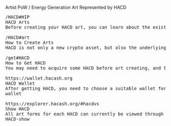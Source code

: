 Artist
PoW / Energy Generation Art Represented by HACD



<pre class="nav">
/HACD#HIP
HACD Arts
Before creating your HACD art, you can learn about the existing art to provide inspiration for your creation.

/HACD#art
How to Create Arts
HACD is not only a new crypto asset, but also the underlying protocol for crypto art. You can create any art you want on HACD.

/get#HACD
How to Get HACD
You may need to acquire some HACD before art creating, and the easiest way to do so is to purchase it on an exchange.

https://wallet.hacash.org
HACD Wallet
After getting HACD, you need to choose a suitable wallet for HACD storage.
wallet

https://explorer.hacash.org/#hacdvs
Show HACD
All art forms for each HACD can currently be viewed through Hacash's browser.
HACD-show
</pre>
